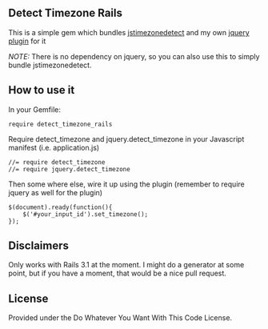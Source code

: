 ## Detect Timezone Rails 

This is a simple gem which bundles [jstimezonedetect](https://bitbucket.org/pellepim/jstimezonedetect) and my own [jquery plugin](https://github.com/scottwater/jquery.detect_timezone) for it 

_NOTE:_ There is no dependency on jquery, so you can also use this to simply bundle jstimezonedetect.

## How to use it

In your Gemfile: 

	require detect_timezone_rails
	
Require detect\_timezone and jquery.detect\_timezone in your Javascript manifest (i.e. application.js)

	//= require detect_timezone
	//= require jquery.detect_timezone

Then some where else, wire it up using the plugin (remember to require jquery as well for the plugin)

	$(document).ready(function(){
		$('#your_input_id').set_timezone(); 
	});
	
	
## Disclaimers 

Only works with Rails 3.1 at the moment. I might do a generator at some point, but if you have a moment, that would be a nice pull request. 

## License 

Provided under the Do Whatever You Want With This Code License.